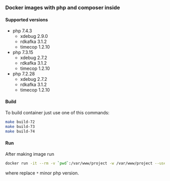 ### Docker images with php and composer inside

#### Supported versions

* php 7.4.3
    * xdebug 2.9.0
    * rdkafka 3.1.2
    * timecop 1.2.10
* php 7.3.15
    * xdebug 2.7.2
    * rdkafka 3.1.2
    * timecop 1.2.10
* php 7.2.28
    * xdebug 2.7.2
    * rdkafka 3.1.2
    * timecop 1.2.10

#### Build

To build container just use one of this commands:
```bash
make build-72
make build-73
make build-74
```

#### Run

After making image run

```bash
docker run -it --rm -v `pwd`:/var/www/project -w /var/www/project --user=1000 local-composer:7.* sh
```

where replace `*` minor php version.
